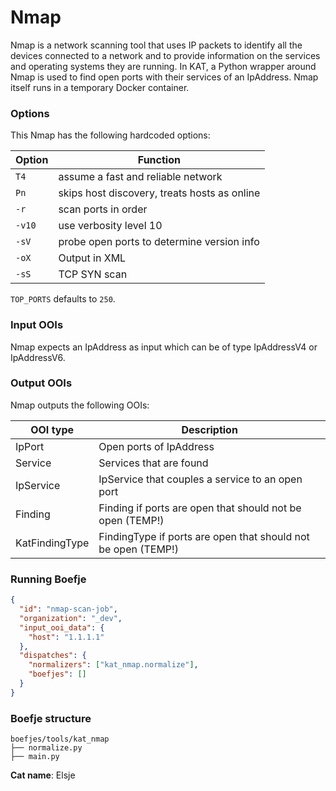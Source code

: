 # Nmap

Nmap is a network scanning tool that uses IP packets to identify all the devices connected to a network and to provide
information on the services and operating systems they are running. In KAT, a Python wrapper around Nmap is used to find
open ports with their services of an IpAddress. Nmap itself runs in a temporary Docker container.

### Options

This Nmap has the following hardcoded options:

| Option | Function                                     |
| ------ | -------------------------------------------- |
| `T4`   | assume a fast and reliable network           |
| `Pn`   | skips host discovery, treats hosts as online |
| `-r`   | scan ports in order                          |
| `-v10` | use verbosity level 10                       |
| `-sV`  | probe open ports to determine version info   |
| `-oX`  | Output in XML                                |
| `-sS`  | TCP SYN scan                                 |

`TOP_PORTS` defaults to `250`.

### Input OOIs

Nmap expects an IpAddress as input which can be of type IpAddressV4 or IpAddressV6.

### Output OOIs

Nmap outputs the following OOIs:

| OOI type       | Description                                                   |
| -------------- | ------------------------------------------------------------- |
| IpPort         | Open ports of IpAddress                                       |
| Service        | Services that are found                                       |
| IpService      | IpService that couples a service to an open port              |
| Finding        | Finding if ports are open that should not be open (TEMP!)     |
| KatFindingType | FindingType if ports are open that should not be open (TEMP!) |

### Running Boefje

```json
{
  "id": "nmap-scan-job",
  "organization": "_dev",
  "input_ooi_data": {
    "host": "1.1.1.1"
  },
  "dispatches": {
    "normalizers": ["kat_nmap.normalize"],
    "boefjes": []
  }
}
```

### Boefje structure

```
boefjes/tools/kat_nmap
├── normalize.py
├── main.py
```

**Cat name**: Elsje
